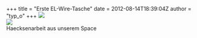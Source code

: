 +++
title = "Erste EL-Wire-Tasche"
date = 2012-08-14T18:39:04Z
author = "typ_o"
+++
[![](https://flipdot.org/blog/uploads/tasche_silke_1.serendipityThumb.jpg)](https://flipdot.org/blog/uploads/tasche_silke_1.jpg)  
[![](https://flipdot.org/blog/uploads/tasche_silke_2.serendipityThumb.jpg)](https://flipdot.org/blog/uploads/tasche_silke_2.jpg)  
Haecksenarbeit aus unserem Space
